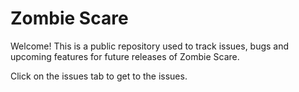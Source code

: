 Zombie Scare
===========
Welcome! This is a public repository used to track issues, bugs and upcoming features for future releases of Zombie Scare.

Click on the issues tab to get to the issues.
